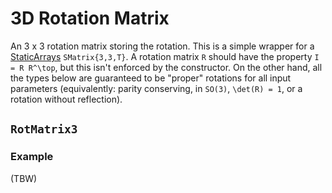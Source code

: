 # 3D Rotation Matrix

An 3 x 3 rotation matrix storing the rotation.
This is a simple wrapper for a [StaticArrays](https://github.com/JuliaArrays/StaticArrays.jl) `SMatrix{3,3,T}`.
A rotation matrix ``R`` should have the property ``I = R R^\top``, but this isn't enforced by the constructor.
On the other hand, all the types below are guaranteed to be "proper" rotations for all input parameters (equivalently: parity conserving, in ``SO(3)``, ``\det(R) = 1``, or a rotation without reflection).

## `RotMatrix3`

### Example
(TBW)
